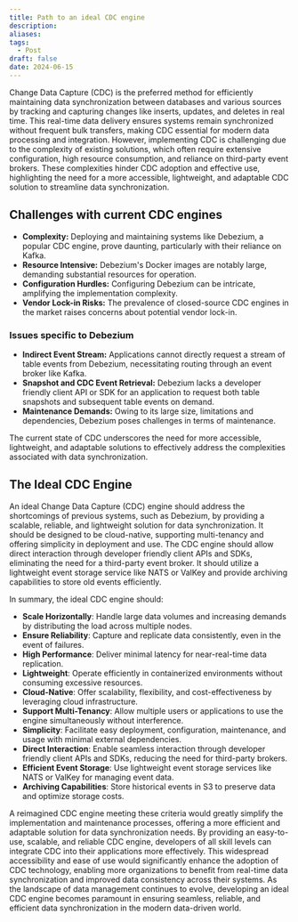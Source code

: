 ```yaml
---
title: Path to an ideal CDC engine
description: 
aliases: 
tags:
  - Post
draft: false
date: 2024-06-15
---
```

Change Data Capture (CDC) is the preferred method for efficiently maintaining data synchronization between databases and various sources by tracking and capturing changes like inserts, updates, and deletes in real time. This real-time data delivery ensures systems remain synchronized without frequent bulk transfers, making CDC essential for modern data processing and integration. However, implementing CDC is challenging due to the complexity of existing solutions, which often require extensive configuration, high resource consumption, and reliance on third-party event brokers. These complexities hinder CDC adoption and effective use, highlighting the need for a more accessible, lightweight, and adaptable CDC solution to streamline data synchronization.

## Challenges with current CDC engines
- **Complexity:** Deploying and maintaining systems like Debezium, a popular CDC engine, prove daunting, particularly with their reliance on Kafka.
- **Resource Intensive:** Debezium's Docker images are notably large, demanding substantial resources for operation.
- **Configuration Hurdles:** Configuring Debezium can be intricate, amplifying the implementation complexity.
- **Vendor Lock-in Risks:** The prevalence of closed-source CDC engines in the market raises concerns about potential vendor lock-in.

### Issues specific to Debezium
- **Indirect Event Stream:** Applications cannot directly request a stream of table events from Debezium, necessitating routing through an event broker like Kafka.
- **Snapshot and CDC Event Retrieval:** Debezium lacks a developer friendly client API or SDK for an application to request both table snapshots and subsequent table events on demand.
- **Maintenance Demands:** Owing to its large size, limitations and dependencies, Debezium poses challenges in terms of maintenance.

The current state of CDC underscores the need for more accessible, lightweight, and adaptable solutions to effectively address the complexities associated with data synchronization.

## The Ideal CDC Engine
An ideal Change Data Capture (CDC) engine should address the shortcomings of previous systems, such as Debezium, by providing a scalable, reliable, and lightweight solution for data synchronization. It should be designed to be cloud-native, supporting multi-tenancy and offering simplicity in deployment and use. The CDC engine should allow direct interaction through developer friendly client APIs and SDKs, eliminating the need for a third-party event broker. It should utilize a lightweight event storage service like NATS or ValKey and provide archiving capabilities to store old events efficiently.

In summary, the ideal CDC engine should:
- **Scale Horizontally**: Handle large data volumes and increasing demands by distributing the load across multiple nodes.
- **Ensure Reliability**: Capture and replicate data consistently, even in the event of failures.
- **High Performance**: Deliver minimal latency for near-real-time data replication.
- **Lightweight**: Operate efficiently in containerized environments without consuming excessive resources.
- **Cloud-Native**: Offer scalability, flexibility, and cost-effectiveness by leveraging cloud infrastructure.
- **Support Multi-Tenancy**: Allow multiple users or applications to use the engine simultaneously without interference.
- **Simplicity**: Facilitate easy deployment, configuration, maintenance, and usage with minimal external dependencies.
- **Direct Interaction**: Enable seamless interaction through developer friendly client APIs and SDKs, reducing the need for third-party brokers.
- **Efficient Event Storage**: Use lightweight event storage services like NATS or ValKey for managing event data.
- **Archiving Capabilities**: Store historical events in S3 to preserve data and optimize storage costs.

A reimagined CDC engine meeting these criteria would greatly simplify the implementation and maintenance processes, offering a more efficient and adaptable solution for data synchronization needs. By providing an easy-to-use, scalable, and reliable CDC engine, developers of all skill levels can integrate CDC into their applications more effectively. This widespread accessibility and ease of use would significantly enhance the adoption of CDC technology, enabling more organizations to benefit from real-time data synchronization and improved data consistency across their systems. As the landscape of data management continues to evolve, developing an ideal CDC engine becomes paramount in ensuring seamless, reliable, and efficient data synchronization in the modern data-driven world.